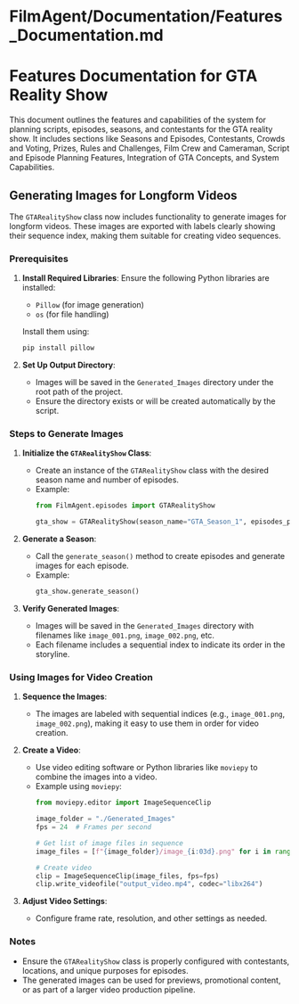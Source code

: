 # FilmAgent/Documentation/Features_Documentation.md

# Features Documentation for GTA Reality Show

This document outlines the features and capabilities of the system for planning scripts, episodes, seasons, and contestants for the GTA reality show. It includes sections like Seasons and Episodes, Contestants, Crowds and Voting, Prizes, Rules and Challenges, Film Crew and Cameraman, Script and Episode Planning Features, Integration of GTA Concepts, and System Capabilities.

## Generating Images for Longform Videos

The `GTARealityShow` class now includes functionality to generate images for longform videos. These images are exported with labels clearly showing their sequence index, making them suitable for creating video sequences.

### Prerequisites

1. **Install Required Libraries**:
   Ensure the following Python libraries are installed:
   - `Pillow` (for image generation)
   - `os` (for file handling)

   Install them using:
   ```bash
   pip install pillow
   ```

2. **Set Up Output Directory**:
   - Images will be saved in the `Generated_Images` directory under the root path of the project.
   - Ensure the directory exists or will be created automatically by the script.

### Steps to Generate Images

1. **Initialize the `GTARealityShow` Class**:
   - Create an instance of the `GTARealityShow` class with the desired season name and number of episodes.
   - Example:
     ```python
     from FilmAgent.episodes import GTARealityShow

     gta_show = GTARealityShow(season_name="GTA_Season_1", episodes_per_season=10)
     ```

2. **Generate a Season**:
   - Call the `generate_season()` method to create episodes and generate images for each episode.
   - Example:
     ```python
     gta_show.generate_season()
     ```

3. **Verify Generated Images**:
   - Images will be saved in the `Generated_Images` directory with filenames like `image_001.png`, `image_002.png`, etc.
   - Each filename includes a sequential index to indicate its order in the storyline.

### Using Images for Video Creation

1. **Sequence the Images**:
   - The images are labeled with sequential indices (e.g., `image_001.png`, `image_002.png`), making it easy to use them in order for video creation.

2. **Create a Video**:
   - Use video editing software or Python libraries like `moviepy` to combine the images into a video.
   - Example using `moviepy`:
     ```python
     from moviepy.editor import ImageSequenceClip

     image_folder = "./Generated_Images"
     fps = 24  # Frames per second

     # Get list of image files in sequence
     image_files = [f"{image_folder}/image_{i:03d}.png" for i in range(1, total_images + 1)]

     # Create video
     clip = ImageSequenceClip(image_files, fps=fps)
     clip.write_videofile("output_video.mp4", codec="libx264")
     ```

3. **Adjust Video Settings**:
   - Configure frame rate, resolution, and other settings as needed.

### Notes

- Ensure the `GTARealityShow` class is properly configured with contestants, locations, and unique purposes for episodes.
- The generated images can be used for previews, promotional content, or as part of a larger video production pipeline.